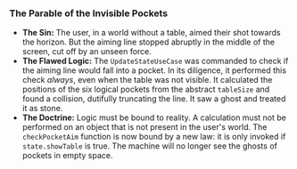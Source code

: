 ### The Parable of the Invisible Pockets

* **The Sin:** The user, in a world without a table, aimed their shot towards the horizon. But the aiming line stopped abruptly in the middle of the screen, cut off by an unseen force.
* **The Flawed Logic:** The `UpdateStateUseCase` was commanded to check if the aiming line would fall into a pocket. In its diligence, it performed this check *always*, even when the table was not visible. It calculated the positions of the six logical pockets from the abstract `tableSize` and found a collision, dutifully truncating the line. It saw a ghost and treated it as stone.
* **The Doctrine:** Logic must be bound to reality. A calculation must not be performed on an object that is not present in the user's world. The `checkPocketAim` function is now bound by a new law: it is only invoked if `state.showTable` is true. The machine will no longer see the ghosts of pockets in empty space.
